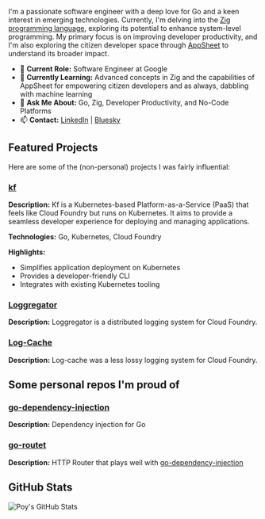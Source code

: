I'm a passionate software engineer with a deep love for Go and a keen interest in emerging technologies. Currently, I'm delving into the [Zig programming language](https://ziglang.org/), exploring its potential to enhance system-level programming. My primary focus is on improving developer productivity, and I'm also exploring the citizen developer space through [AppSheet](https://about.appsheet.com/home/) to understand its broader impact.

- 🔭 **Current Role:** Software Engineer at Google
- 🌱 **Currently Learning:** Advanced concepts in Zig and the capabilities of AppSheet for empowering citizen developers and as always, dabbling with machine learning
- 💬 **Ask Me About:** Go, Zig, Developer Productivity, and No-Code Platforms
- 📫 **Contact:** [LinkedIn]([https://www.linkedin.com/in/andrew-poydence/](https://www.linkedin.com/in/andrew-poydence-8b840973/)) | [Bluesky]([https://twitter.com/poy_cloud](https://bsky.app/profile/theoverengineered.bsky.social))

## Featured Projects

Here are some of the (non-personal) projects I was fairly influential:

### [kf](https://github.com/google/kf)

**Description:** Kf is a Kubernetes-based Platform-as-a-Service (PaaS) that feels like Cloud Foundry but runs on Kubernetes. It aims to provide a seamless developer experience for deploying and managing applications.

**Technologies:** Go, Kubernetes, Cloud Foundry

**Highlights:**
- Simplifies application deployment on Kubernetes
- Provides a developer-friendly CLI
- Integrates with existing Kubernetes tooling

### [Loggregator](https://github.com/cloudfoundry/loggregator)

**Description:** Loggregator is a distributed logging system for Cloud Foundry.

### [Log-Cache](https://github.com/cloudfoundry/log-cache)

**Description:** Log-cache was a less lossy logging system for Cloud Foundry.

## Some personal repos I'm proud of

### [go-dependency-injection](https://github.com/poy/go-dependency-injection)

**Description:** Dependency injection for Go

### [go-routet](https://github.com/poy/go-router)

**Description:** HTTP Router that plays well with [go-dependency-injection](https://github.com/poy/go-dependency-injection)

## GitHub Stats

![Poy's GitHub Stats](https://github-readme-stats.vercel.app/api?username=poy&show_icons=true&theme=dracula)
